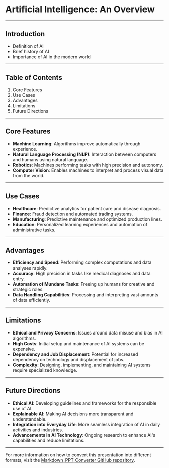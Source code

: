 # Artificial Intelligence: An Overview

---

## Introduction

- Definition of AI
- Brief history of AI
- Importance of AI in the modern world

---

## Table of Contents

1. Core Features
2. Use Cases
3. Advantages
4. Limitations
5. Future Directions

---

## Core Features

- **Machine Learning**: Algorithms improve automatically through experience.
- **Natural Language Processing (NLP)**: Interaction between computers and humans using natural language.
- **Robotics**: Machines performing tasks with high precision and autonomy.
- **Computer Vision**: Enables machines to interpret and process visual data from the world.

---

## Use Cases

- **Healthcare**: Predictive analytics for patient care and disease diagnosis.
- **Finance**: Fraud detection and automated trading systems.
- **Manufacturing**: Predictive maintenance and optimized production lines.
- **Education**: Personalized learning experiences and automation of administrative tasks.

---

## Advantages

- **Efficiency and Speed**: Performing complex computations and data analyses rapidly.
- **Accuracy**: High precision in tasks like medical diagnoses and data entry.
- **Automation of Mundane Tasks**: Freeing up humans for creative and strategic roles.
- **Data Handling Capabilities**: Processing and interpreting vast amounts of data efficiently.

---

## Limitations

- **Ethical and Privacy Concerns**: Issues around data misuse and bias in AI algorithms.
- **High Costs**: Initial setup and maintenance of AI systems can be expensive.
- **Dependency and Job Displacement**: Potential for increased dependency on technology and displacement of jobs.
- **Complexity**: Designing, implementing, and maintaining AI systems require specialized knowledge.

---

## Future Directions

- **Ethical AI**: Developing guidelines and frameworks for the responsible use of AI.
- **Explainable AI**: Making AI decisions more transparent and understandable.
- **Integration into Everyday Life**: More seamless integration of AI in daily activities and industries.
- **Advancements in AI Technology**: Ongoing research to enhance AI's capabilities and reduce limitations.

---

For more information on how to convert this presentation into different formats, visit the [Markdown_PPT_Converter GitHub repository](https://github.com/treeleaves30760/Markdown_PPT_Converter).

